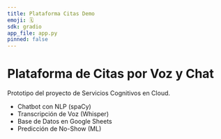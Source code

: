 ```yaml
---
title: Plataforma Citas Demo
emoji: 🗓️
sdk: gradio
app_file: app.py
pinned: false
---
```


# Plataforma de Citas por Voz y Chat

Prototipo del proyecto de Servicios Cognitivos en Cloud.

- Chatbot con NLP (spaCy)
- Transcripción de Voz (Whisper)
- Base de Datos en Google Sheets
- Predicción de No-Show (ML)

#